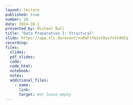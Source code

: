 ```yaml
---
layout: lecture
published: true
number: 10
date: 2024-10-1
presented_by: Michael Ball
title: "Data Preparation I: Structural"
slido: https://app.sli.do/event/nuRwFiYb1vCRyv7nYV465q
recording:
files:
  slides:
  pdf_slides:
  code:
  code_html:
  notebook:
  notes:
  additional_files:
    - name:
      link:
      target: #or leave empty
---
```

